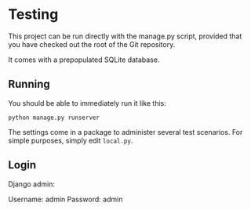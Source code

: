 Testing
===========

This project can be run directly with the manage.py script, provided 
that you have checked out the root of the Git repository.

It comes with a prepopulated SQLite database.

Running
-------

You should be able to immediately run it like this:

    python manage.py runserver

The settings come in a package to administer several test scenarios. For simple purposes, simply edit `local.py`.

Login
-----

Django admin:

Username: admin
Password: admin
